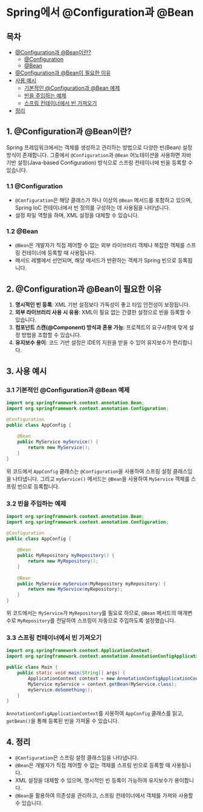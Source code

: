 # Spring에서 @Configuration과 @Bean

## 목차 
- [@Configuration과 @Bean이란?](#1-configuration과-bean이란)
  - [@Configuration](#11-configuration)
  - [@Bean](#12-bean)
- [@Configuration과 @Bean이 필요한 이유](#2-configuration과-bean이-필요한-이유)
- [사용 예시](#3-사용-예시)
  - [기본적인 @Configuration과 @Bean 예제](#31-기본적인-configuration과-bean-예제)
  - [빈을 주입하는 예제](#32-빈을-주입하는-예제)
  - [스프링 컨테이너에서 빈 가져오기](#33-스프링-컨테이너에서-빈-가져오기)
- [정리](#4-정리)
## 1. @Configuration과 @Bean이란?
Spring 프레임워크에서는 객체를 생성하고 관리하는 방법으로 다양한 빈(Bean) 설정 방식이 존재합니다. 그중에서 `@Configuration`과 `@Bean` 어노테이션을 사용하면 자바 기반 설정(Java-based Configuration) 방식으로 스프링 컨테이너에 빈을 등록할 수 있습니다.

### 1.1 @Configuration
- `@Configuration`은 해당 클래스가 하나 이상의 `@Bean` 메서드를 포함하고 있으며, Spring IoC 컨테이너에서 빈 정의를 구성하는 데 사용됨을 나타냅니다.
- 설정 파일 역할을 하며, XML 설정을 대체할 수 있습니다.

### 1.2 @Bean
- `@Bean`은 개발자가 직접 제어할 수 없는 외부 라이브러리 객체나 복잡한 객체를 스프링 컨테이너에 등록할 때 사용됩니다.
- 메서드 레벨에서 선언되며, 해당 메서드가 반환하는 객체가 Spring 빈으로 등록됩니다.



## 2. @Configuration과 @Bean이 필요한 이유
1. **명시적인 빈 등록**: XML 기반 설정보다 가독성이 좋고 타입 안전성이 보장됩니다.
2. **외부 라이브러리 사용 시 유용**: XML이 필요 없는 간결한 설정으로 빈을 등록할 수 있습니다.
3. **컴포넌트 스캔(@Component) 방식과 혼용 가능**: 프로젝트의 요구사항에 맞게 설정 방법을 조합할 수 있습니다.
4. **유지보수 용이**: 코드 기반 설정은 IDE의 지원을 받을 수 있어 유지보수가 편리합니다.



## 3. 사용 예시
### 3.1 기본적인 @Configuration과 @Bean 예제
```java
import org.springframework.context.annotation.Bean;
import org.springframework.context.annotation.Configuration;

@Configuration
public class AppConfig {
    
    @Bean
    public MyService myService() {
        return new MyService();
    }
}
```
위 코드에서 `AppConfig` 클래스는 `@Configuration`을 사용하여 스프링 설정 클래스임을 나타냅니다. 그리고 `myService()` 메서드는 `@Bean`을 사용하여 `MyService` 객체를 스프링 빈으로 등록합니다.

### 3.2 빈을 주입하는 예제
```java
import org.springframework.context.annotation.Bean;
import org.springframework.context.annotation.Configuration;

@Configuration
public class AppConfig {
    
    @Bean
    public MyRepository myRepository() {
        return new MyRepository();
    }
    
    @Bean
    public MyService myService(MyRepository myRepository) {
        return new MyService(myRepository);
    }
}
```
위 코드에서는 `MyService`가 `MyRepository`를 필요로 하므로, `@Bean` 메서드의 매개변수로 `MyRepository`를 전달하여 스프링이 자동으로 주입하도록 설정했습니다.

### 3.3 스프링 컨테이너에서 빈 가져오기
```java
import org.springframework.context.ApplicationContext;
import org.springframework.context.annotation.AnnotationConfigApplicationContext;

public class Main {
    public static void main(String[] args) {
        ApplicationContext context = new AnnotationConfigApplicationContext(AppConfig.class);
        MyService myService = context.getBean(MyService.class);
        myService.doSomething();
    }
}
```
`AnnotationConfigApplicationContext`를 사용하여 `AppConfig` 클래스를 읽고, `getBean()`을 통해 등록된 빈을 가져올 수 있습니다.



## 4. 정리
- `@Configuration`은 스프링 설정 클래스임을 나타냅니다.
- `@Bean`은 개발자가 직접 제어할 수 없는 객체를 스프링 빈으로 등록할 때 사용됩니다.
- XML 설정을 대체할 수 있으며, 명시적인 빈 등록이 가능하여 유지보수가 용이합니다.
- `@Bean`을 활용하여 의존성을 관리하고, 스프링 컨테이너에서 객체를 가져와 사용할 수 있습니다.

